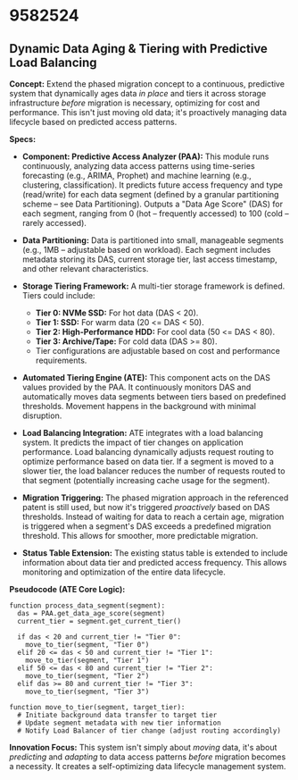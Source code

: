 # 9582524

## Dynamic Data Aging & Tiering with Predictive Load Balancing

**Concept:** Extend the phased migration concept to a continuous, predictive system that dynamically ages data *in place* and tiers it across storage infrastructure *before* migration is necessary, optimizing for cost and performance. This isn't just moving old data; it's proactively managing data lifecycle based on predicted access patterns.

**Specs:**

*   **Component: Predictive Access Analyzer (PAA):** This module runs continuously, analyzing data access patterns using time-series forecasting (e.g., ARIMA, Prophet) and machine learning (e.g., clustering, classification). It predicts future access frequency and type (read/write) for each data segment (defined by a granular partitioning scheme – see Data Partitioning). Outputs a "Data Age Score" (DAS) for each segment, ranging from 0 (hot – frequently accessed) to 100 (cold – rarely accessed).

*   **Data Partitioning:** Data is partitioned into small, manageable segments (e.g., 1MB – adjustable based on workload). Each segment includes metadata storing its DAS, current storage tier, last access timestamp, and other relevant characteristics.

*   **Storage Tiering Framework:** A multi-tier storage framework is defined. Tiers could include:
    *   **Tier 0: NVMe SSD:** For hot data (DAS < 20).
    *   **Tier 1: SSD:** For warm data (20 <= DAS < 50).
    *   **Tier 2: High-Performance HDD:** For cool data (50 <= DAS < 80).
    *   **Tier 3: Archive/Tape:** For cold data (DAS >= 80).
    *   Tier configurations are adjustable based on cost and performance requirements.

*   **Automated Tiering Engine (ATE):** This component acts on the DAS values provided by the PAA.  It continuously monitors DAS and automatically moves data segments between tiers based on predefined thresholds.  Movement happens in the background with minimal disruption.

*   **Load Balancing Integration:** ATE integrates with a load balancing system. It predicts the impact of tier changes on application performance. Load balancing dynamically adjusts request routing to optimize performance based on data tier.  If a segment is moved to a slower tier, the load balancer reduces the number of requests routed to that segment (potentially increasing cache usage for the segment).

*   **Migration Triggering:** The phased migration approach in the referenced patent is still used, but now it's triggered *proactively* based on DAS thresholds.  Instead of waiting for data to reach a certain age, migration is triggered when a segment's DAS exceeds a predefined migration threshold. This allows for smoother, more predictable migration.

*   **Status Table Extension:** The existing status table is extended to include information about data tier and predicted access frequency. This allows monitoring and optimization of the entire data lifecycle.

**Pseudocode (ATE Core Logic):**

```
function process_data_segment(segment):
  das = PAA.get_data_age_score(segment)
  current_tier = segment.get_current_tier()

  if das < 20 and current_tier != "Tier 0":
    move_to_tier(segment, "Tier 0")
  elif 20 <= das < 50 and current_tier != "Tier 1":
    move_to_tier(segment, "Tier 1")
  elif 50 <= das < 80 and current_tier != "Tier 2":
    move_to_tier(segment, "Tier 2")
  elif das >= 80 and current_tier != "Tier 3":
    move_to_tier(segment, "Tier 3")

function move_to_tier(segment, target_tier):
  # Initiate background data transfer to target tier
  # Update segment metadata with new tier information
  # Notify Load Balancer of tier change (adjust routing accordingly)
```

**Innovation Focus:** This system isn't simply about *moving* data, it's about *predicting* and *adapting* to data access patterns *before* migration becomes a necessity. It creates a self-optimizing data lifecycle management system.